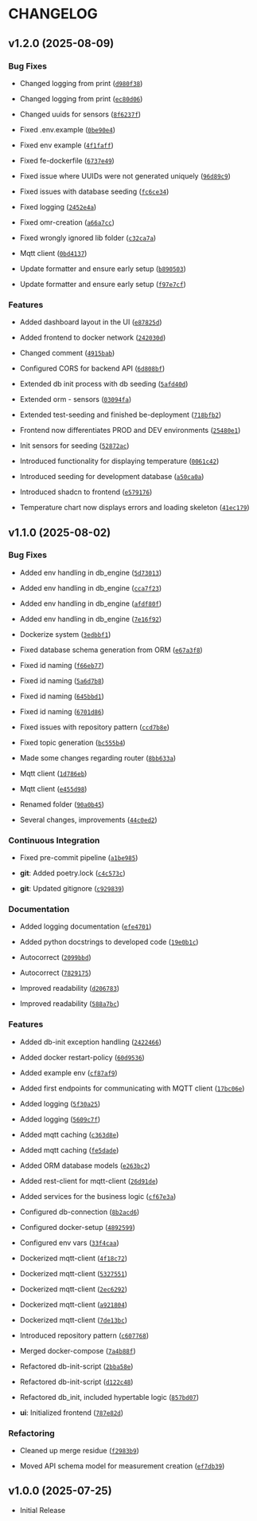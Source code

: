 # CHANGELOG

<!-- version list -->

## v1.2.0 (2025-08-09)

### Bug Fixes

- Changed logging from print
  ([`d980f38`](https://github.com/STORASENSE/storasense-platform/commit/d980f382346393460780a3211d73a367a4ad34bd))

- Changed logging from print
  ([`ec80d06`](https://github.com/STORASENSE/storasense-platform/commit/ec80d067d1c1e4aa264becb35cccfcf618893d98))

- Changed uuids for sensors
  ([`8f6237f`](https://github.com/STORASENSE/storasense-platform/commit/8f6237fa30f18ebf8386efb220e60f8fab5bcf08))

- Fixed .env.example
  ([`0be90e4`](https://github.com/STORASENSE/storasense-platform/commit/0be90e459afdb7e7026de03e7f197fd52d47ffc1))

- Fixed env example
  ([`4f1faff`](https://github.com/STORASENSE/storasense-platform/commit/4f1faff2b21fbae5629a4ab363e6637dc43f1da6))

- Fixed fe-dockerfile
  ([`6737e49`](https://github.com/STORASENSE/storasense-platform/commit/6737e49bec51213fb804cd4ea28042f62d5b7c0e))

- Fixed issue where UUIDs were not generated uniquely
  ([`96d89c9`](https://github.com/STORASENSE/storasense-platform/commit/96d89c99ef1fdd9a3d1579e8b846f5b8ef2d7428))

- Fixed issues with database seeding
  ([`fc6ce34`](https://github.com/STORASENSE/storasense-platform/commit/fc6ce345c6624da05a9f714f59dead53105bc543))

- Fixed logging
  ([`2452e4a`](https://github.com/STORASENSE/storasense-platform/commit/2452e4a80f9463e43e87cd702a02dcdb73291732))

- Fixed omr-creation
  ([`a66a7cc`](https://github.com/STORASENSE/storasense-platform/commit/a66a7cce5e58b23f954180580123cae92c24ad5d))

- Fixed wrongly ignored lib folder
  ([`c32ca7a`](https://github.com/STORASENSE/storasense-platform/commit/c32ca7a58cd8e5c26b4f9fb2b48785a7b5314aa2))

- Mqtt client
  ([`0bd4137`](https://github.com/STORASENSE/storasense-platform/commit/0bd413792c63029e46c398acdd413f6ec51d2171))

- Update formatter and ensure early setup
  ([`b890503`](https://github.com/STORASENSE/storasense-platform/commit/b890503a06d0d254989ca9ad2737cdfda0049420))

- Update formatter and ensure early setup
  ([`f97e7cf`](https://github.com/STORASENSE/storasense-platform/commit/f97e7cf4dc4ae2d3bdbf9392c3effcef14f5b980))

### Features

- Added dashboard layout in the UI
  ([`e87825d`](https://github.com/STORASENSE/storasense-platform/commit/e87825d74c3d5192d52757c2c4f19aeb24d06e2a))

- Added frontend to docker network
  ([`242030d`](https://github.com/STORASENSE/storasense-platform/commit/242030d7182cd25d154438366df6a71444be24a5))

- Changed comment
  ([`4915bab`](https://github.com/STORASENSE/storasense-platform/commit/4915bab7a1d5ecdfb395d0aaea176d3563a3f4e1))

- Configured CORS for backend API
  ([`6d808bf`](https://github.com/STORASENSE/storasense-platform/commit/6d808bf65cf3aa9da5ebe57e3bbdfeac71680435))

- Extended db init process with db seeding
  ([`5afd40d`](https://github.com/STORASENSE/storasense-platform/commit/5afd40d83d441e48022950448511cce3e9b4596f))

- Extended orm - sensors
  ([`03094fa`](https://github.com/STORASENSE/storasense-platform/commit/03094fac748984218449d5c3d883ae38c76f2c2b))

- Extended test-seeding and finished be-deployment
  ([`718bfb2`](https://github.com/STORASENSE/storasense-platform/commit/718bfb2b7033b6e541d6cd35bffbe92a8e25441b))

- Frontend now differentiates PROD and DEV environments
  ([`25480e1`](https://github.com/STORASENSE/storasense-platform/commit/25480e141d156a26acde91b2d1910d38e21348e5))

- Init sensors for seeding
  ([`52872ac`](https://github.com/STORASENSE/storasense-platform/commit/52872ac528de5ea99a754e6d01a0c223008e953b))

- Introduced functionality for displaying temperature
  ([`0061c42`](https://github.com/STORASENSE/storasense-platform/commit/0061c42278fd9407afcc9c1cefb30a7e9691ae4d))

- Introduced seeding for development database
  ([`a50ca0a`](https://github.com/STORASENSE/storasense-platform/commit/a50ca0a8c2b033727b87985e1421aac7048b40cf))

- Introduced shadcn to frontend
  ([`e579176`](https://github.com/STORASENSE/storasense-platform/commit/e5791762d504877421e5ed453d947c1ee0f1eac7))

- Temperature chart now displays errors and loading skeleton
  ([`41ec179`](https://github.com/STORASENSE/storasense-platform/commit/41ec1790310a831dc31ef72b72df09a6ee07df91))


## v1.1.0 (2025-08-02)

### Bug Fixes

- Added env handling in db_engine
  ([`5d73013`](https://github.com/STORASENSE/storasense-platform/commit/5d7301369245664aad3ce1831c0fff8c463e61b4))

- Added env handling in db_engine
  ([`cca7f23`](https://github.com/STORASENSE/storasense-platform/commit/cca7f23fea3be5ca4744f655fffde397b754a2d3))

- Added env handling in db_engine
  ([`afdf80f`](https://github.com/STORASENSE/storasense-platform/commit/afdf80ff08f8a23ad8d1fc418505f2d4adc80353))

- Added env handling in db_engine
  ([`7e16f92`](https://github.com/STORASENSE/storasense-platform/commit/7e16f926daa98ae8eb20f3e00f14e5be79caa72d))

- Dockerize system
  ([`3edbbf1`](https://github.com/STORASENSE/storasense-platform/commit/3edbbf135dc95d88ab4ac4b2fea448823972422f))

- Fixed database schema generation from ORM
  ([`e67a3f8`](https://github.com/STORASENSE/storasense-platform/commit/e67a3f861c1cb79b85a36996b64aeb058a28b8cb))

- Fixed id naming
  ([`f66eb77`](https://github.com/STORASENSE/storasense-platform/commit/f66eb772e914dd8ece14df36616c94e62aa81d35))

- Fixed id naming
  ([`5a6d7b8`](https://github.com/STORASENSE/storasense-platform/commit/5a6d7b8a311d3e75eb484542b07c2bcc4b340ffa))

- Fixed id naming
  ([`645bbd1`](https://github.com/STORASENSE/storasense-platform/commit/645bbd12ff2575c4914fa6b191013a65245079b7))

- Fixed id naming
  ([`6701d86`](https://github.com/STORASENSE/storasense-platform/commit/6701d86a15b49071b5f7387b53ab36bd587e4a40))

- Fixed issues with repository pattern
  ([`ccd7b8e`](https://github.com/STORASENSE/storasense-platform/commit/ccd7b8e9bc39bdab1b66ec58208808f8faa12736))

- Fixed topic generation
  ([`bc555b4`](https://github.com/STORASENSE/storasense-platform/commit/bc555b4c88b1f34e1325739d7ece987a805d4b70))

- Made some changes regarding router
  ([`8bb633a`](https://github.com/STORASENSE/storasense-platform/commit/8bb633aec53a91b1ef8770c2d08f30296ed80dc9))

- Mqtt client
  ([`1d786eb`](https://github.com/STORASENSE/storasense-platform/commit/1d786ebff1ee438df7424fda2522608b252183b2))

- Mqtt client
  ([`e455d98`](https://github.com/STORASENSE/storasense-platform/commit/e455d9824ce66d4dc471af1eeef987b0b1973286))

- Renamed folder
  ([`90a0b45`](https://github.com/STORASENSE/storasense-platform/commit/90a0b45949fdb7e1310033ddbef7943d84b7893b))

- Several changes, improvements
  ([`44c0ed2`](https://github.com/STORASENSE/storasense-platform/commit/44c0ed243201c88997bec270543d1823ffa63747))

### Continuous Integration

- Fixed pre-commit pipeline
  ([`a1be985`](https://github.com/STORASENSE/storasense-platform/commit/a1be98563c26a045d2788ec9a0e54e4c1bdd8a14))

- **git**: Added poetry.lock
  ([`c4c573c`](https://github.com/STORASENSE/storasense-platform/commit/c4c573c6342695c1bcfdc73cefd3ddecd1169702))

- **git**: Updated gitignore
  ([`c929839`](https://github.com/STORASENSE/storasense-platform/commit/c9298394b77a42a0e2881f1de26b5763303376c0))

### Documentation

- Added logging documentation
  ([`efe4701`](https://github.com/STORASENSE/storasense-platform/commit/efe4701d6ccbb93380750228344292a5d71a1d2a))

- Added python docstrings to developed code
  ([`19e0b1c`](https://github.com/STORASENSE/storasense-platform/commit/19e0b1ceb106b7977dbbe8f5b91e2f05d6707fce))

- Autocorrect
  ([`2099bbd`](https://github.com/STORASENSE/storasense-platform/commit/2099bbd6e3553586da1c2103d123af66ed3deb8f))

- Autocorrect
  ([`7829175`](https://github.com/STORASENSE/storasense-platform/commit/7829175f163cb5e107db7e1ce05abc56d0942579))

- Improved readability
  ([`d206783`](https://github.com/STORASENSE/storasense-platform/commit/d2067835c0fc0955983469368d80af7d1bcfe4dd))

- Improved readability
  ([`588a7bc`](https://github.com/STORASENSE/storasense-platform/commit/588a7bc0de49df09944893b67699475f287c4ed0))

### Features

- Added db-init exception handling
  ([`2422466`](https://github.com/STORASENSE/storasense-platform/commit/24224666dc0c813e336f3cc9c413911078e851e7))

- Added docker restart-policy
  ([`60d9536`](https://github.com/STORASENSE/storasense-platform/commit/60d95369a64b48b35ee3260c4c221260573f4615))

- Added example env
  ([`cf87af9`](https://github.com/STORASENSE/storasense-platform/commit/cf87af9ad268b4bb96b16e76c16e688e2b9d7095))

- Added first endpoints for communicating with MQTT client
  ([`17bc06e`](https://github.com/STORASENSE/storasense-platform/commit/17bc06e79106b91db3201b6245172b60018475f9))

- Added logging
  ([`5f30a25`](https://github.com/STORASENSE/storasense-platform/commit/5f30a252b2c04e02e245cd9c66f937cd737ed5ae))

- Added logging
  ([`5609c7f`](https://github.com/STORASENSE/storasense-platform/commit/5609c7f9cdc6812484a476795de0288578f8ba4b))

- Added mqtt caching
  ([`c363d8e`](https://github.com/STORASENSE/storasense-platform/commit/c363d8e311cd35eb72bd0030f9a6d842f6a576e9))

- Added mqtt caching
  ([`fe5dade`](https://github.com/STORASENSE/storasense-platform/commit/fe5dade0cd90dfde727f50aaf19df2229b921de4))

- Added ORM database models
  ([`e263bc2`](https://github.com/STORASENSE/storasense-platform/commit/e263bc20bb1ff93ca9310a3cc010973f9ca320cf))

- Added rest-client for mqtt-client
  ([`26d91de`](https://github.com/STORASENSE/storasense-platform/commit/26d91ded9fcec3cd3e7eda8b0d863dfa57e199f2))

- Added services for the business logic
  ([`cf67e3a`](https://github.com/STORASENSE/storasense-platform/commit/cf67e3aad924577151f0ea495637850f93dc0e90))

- Configured db-connection
  ([`8b2acd6`](https://github.com/STORASENSE/storasense-platform/commit/8b2acd6e1dccfa1ef4b12c2717b4bc6ceb121d98))

- Configured docker-setup
  ([`4892599`](https://github.com/STORASENSE/storasense-platform/commit/48925999dde5be1bdd2a53488a9791e3f008c014))

- Configured env vars
  ([`33f4caa`](https://github.com/STORASENSE/storasense-platform/commit/33f4caad1c836495b4ac3fb100f44d05a5b82e1c))

- Dockerized mqtt-client
  ([`4f18c72`](https://github.com/STORASENSE/storasense-platform/commit/4f18c72a1b3201c7202b5d3b2b601f396cd3ed5d))

- Dockerized mqtt-client
  ([`5327551`](https://github.com/STORASENSE/storasense-platform/commit/5327551a652133127257fd0d985880af933d1335))

- Dockerized mqtt-client
  ([`2ec6292`](https://github.com/STORASENSE/storasense-platform/commit/2ec62926e9ea8241c870ca8d745f80fa81162b91))

- Dockerized mqtt-client
  ([`a921804`](https://github.com/STORASENSE/storasense-platform/commit/a9218045e2fd06964e4f3dd6ebade8a20dc344bc))

- Dockerized mqtt-client
  ([`7de13bc`](https://github.com/STORASENSE/storasense-platform/commit/7de13bccad0faae64a7614b9c7347dd42fd21863))

- Introduced repository pattern
  ([`c607768`](https://github.com/STORASENSE/storasense-platform/commit/c607768055204cdc43136477bbd29a9ccdf4b95b))

- Merged docker-compose
  ([`7a4b88f`](https://github.com/STORASENSE/storasense-platform/commit/7a4b88f22576c53b1fb2b0dbef372ea50fa74584))

- Refactored db-init-script
  ([`2bba58e`](https://github.com/STORASENSE/storasense-platform/commit/2bba58e40a0a81c1903bb14bdaac256ea3bb3721))

- Refactored db-init-script
  ([`d122c48`](https://github.com/STORASENSE/storasense-platform/commit/d122c48753b99eeb21c42c576e5085f0c7d1fd6b))

- Refactored db_init, included hypertable logic
  ([`857bd07`](https://github.com/STORASENSE/storasense-platform/commit/857bd07fd53bea1fe1e0515b06f26c0db3998fd2))

- **ui**: Initialized frontend
  ([`787e82d`](https://github.com/STORASENSE/storasense-platform/commit/787e82d43e56e1fb0053d6107d8fefc82c54e761))

### Refactoring

- Cleaned up merge residue
  ([`f2983b9`](https://github.com/STORASENSE/storasense-platform/commit/f2983b93c0a3fca4b83687feb7e301d68a7da71d))

- Moved API schema model for measurement creation
  ([`ef7db39`](https://github.com/STORASENSE/storasense-platform/commit/ef7db394094fe3531652f6ace374af36d626abc3))


## v1.0.0 (2025-07-25)

- Initial Release
